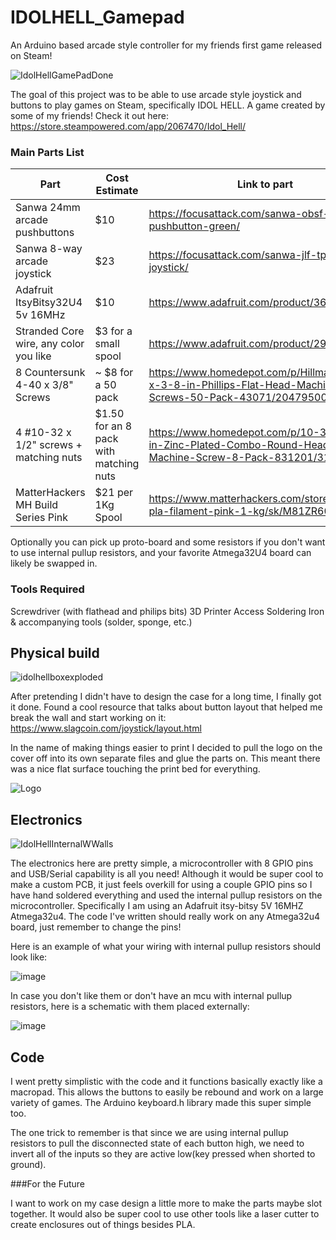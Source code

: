 # IDOLHELL_Gamepad
An Arduino based arcade style controller for my friends first game released on Steam!

![IdolHellGamePadDone](https://github.com/jlb2637/IDOLHELL_Gamepad/assets/47393028/e6606cb6-95ad-4198-b2aa-e8f82126ea0a)



The goal of this project was to be able to use arcade style joystick and buttons to play games on Steam, specifically IDOL HELL. A game created by some of my friends! Check it out here: https://store.steampowered.com/app/2067470/Idol_Hell/

### Main Parts List

|Part|Cost Estimate|Link to part|
| -- | ----------- | ---------- |
| Sanwa 24mm arcade pushbuttons | $10 | https://focusattack.com/sanwa-obsf-24mm-pushbutton-green/ |
| Sanwa 8-way arcade joystick | $23 | https://focusattack.com/sanwa-jlf-tp-8yt-joystick/ |
| Adafruit ItsyBitsy32U4 5v 16MHz | $10 | https://www.adafruit.com/product/3677 |
| Stranded Core wire, any color you like | $3 for a small spool | https://www.adafruit.com/product/2976 |
| 8 Countersunk 4-40 x 3/8" Screws | ~ $8 for a 50 pack | https://www.homedepot.com/p/Hillman-4-40-x-3-8-in-Phillips-Flat-Head-Machine-Screws-50-Pack-43071/204795006 |
| 4 #10-32 x 1/2" screws + matching nuts | $1.50 for an 8 pack with matching nuts | https://www.homedepot.com/p/10-32-x-1-2-in-Zinc-Plated-Combo-Round-Head-Machine-Screw-8-Pack-831201/317479055 |
| MatterHackers MH Build Series Pink | $21 per 1Kg Spool | https://www.matterhackers.com/store/l/175mm-pla-filament-pink-1-kg/sk/M81ZR601 |

 Optionally you can pick up proto-board and some resistors if you don't want to use internal pullup resistors, and your favorite Atmega32U4 board can likely be swapped in.

### Tools Required

Screwdriver (with flathead and philips bits)
3D Printer Access
Soldering Iron & accompanying tools (solder, sponge, etc.)

## Physical build

![idolhellboxexploded](https://github.com/jlb2637/IDOLHELL_Gamepad/assets/47393028/9bbc0c20-663f-4027-a242-bbc9349b73cb)

After pretending I didn't have to design the case for a long time, I finally got it done. Found a cool resource that talks about button layout that helped me break the wall and start working on it: https://www.slagcoin.com/joystick/layout.html

In the name of making things easier to print I decided to pull the logo on the cover off into its own separate files and glue the parts on. This meant there was a nice flat surface touching the print bed for everything.

![Logo](https://github.com/jlb2637/IDOLHELL_Gamepad/assets/47393028/5f7f7340-7272-4846-998a-04c0976d4597)


## Electronics

![IdolHellInternalWWalls](https://github.com/jlb2637/IDOLHELL_Gamepad/assets/47393028/03cdae44-87db-4b10-8b45-27715f25f3ec)

The electronics here are pretty simple, a microcontroller with 8 GPIO pins and USB/Serial capability is all you need!
Although it would be super cool to make a custom PCB, it just feels overkill for using a couple GPIO pins so I have hand soldered everything and used the internal pullup resistors on the microcontroller.
Specifically I am using an Adafruit itsy-bitsy 5V 16MHZ Atmega32u4. The code I've written should really work on any Atmega32u4 board, just remember to change the pins!

Here is an example of what your wiring with internal pullup resistors should look like:

![image](https://github.com/jlb2637/IDOLHELL_Gamepad/assets/47393028/d03e5dfa-a6ad-4aca-83c5-06976f9a538f)

In case you don't like them or don't have an mcu with internal pullup resistors, here is a schematic with them placed externally:

![image](https://github.com/jlb2637/IDOLHELL_Gamepad/assets/47393028/34015ded-173a-4e2b-897f-cb16ffb1e4c1)


## Code

I went pretty simplistic with the code and it functions basically exactly like a macropad. This allows the buttons to easily be rebound and work on a large variety of games.
The Arduino keyboard.h library made this super simple too.

The one trick to remember is that since we are using internal pullup resistors to pull the disconnected state of each button high, we need to invert all of the inputs so they are active low(key pressed when shorted to ground).

###For the Future

I want to work on my case design a little more to make the parts maybe slot together. It would also be super cool to use other tools like a laser cutter to create enclosures out of things besides PLA.

